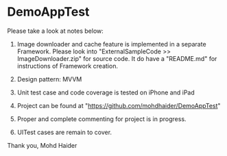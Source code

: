# DemoAppTest

Please take a look at notes below:

1. Image downloader and cache feature is implemented in a separate Framework. Please look into "ExternalSampleCode >> ImageDownloader.zip" for source code.
It do have a "README.md" for instructions of Framework creation.

2. Design pattern: MVVM

3. Unit test case and code coverage is tested on iPhone and iPad

4. Project can be found at "https://github.com/mohdhaider/DemoAppTest"

5. Proper and complete commenting for project is in progress.

6. UITest cases are remain to cover.


Thank you,
Mohd Haider   
